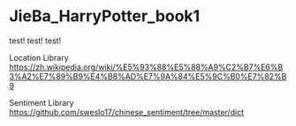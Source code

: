 # JieBa_HarryPotter_book1

test! test! test!

Location Library
https://zh.wikipedia.org/wiki/%E5%93%88%E5%88%A9%C2%B7%E6%B3%A2%E7%89%B9%E4%B8%AD%E7%9A%84%E5%9C%B0%E7%82%B9

Sentiment Library
https://github.com/sweslo17/chinese_sentiment/tree/master/dict